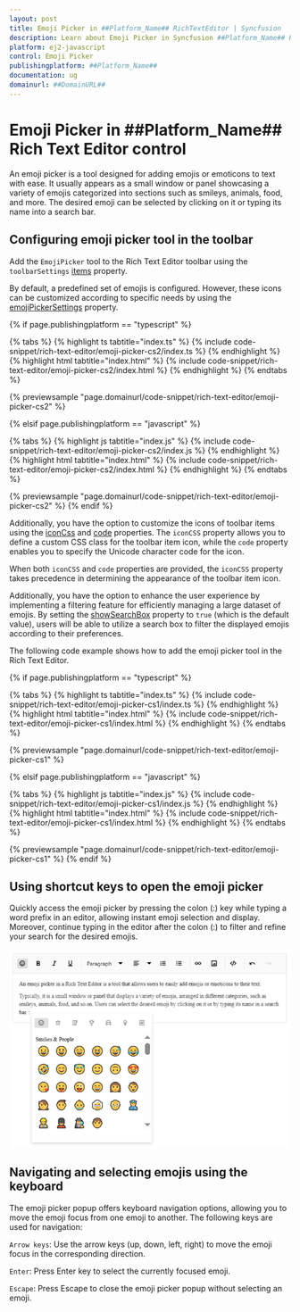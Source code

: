 ```yaml
---
layout: post
title: Emoji Picker in ##Platform_Name## RichTextEditor | Syncfusion
description: Learn about Emoji Picker in Syncfusion ##Platform_Name## RichTextEditor control of Syncfusion Essential JS 2 and more.
platform: ej2-javascript
control: Emoji Picker
publishingplatform: ##Platform_Name##
documentation: ug
domainurl: ##DomainURL##
---
```


# Emoji Picker in ##Platform_Name## Rich Text Editor control

An emoji picker is a tool designed for adding emojis or emoticons to text with ease. It usually appears as a small window or panel showcasing a variety of emojis categorized into sections such as smileys, animals, food, and more. The desired emoji can be selected by clicking on it or typing its name into a search bar.

## Configuring emoji picker tool in the toolbar

Add the `EmojiPicker` tool to the Rich Text Editor toolbar using the `toolbarSettings` [items](../api/rich-text-editor/toolbarSettings/#items) property.

By default, a predefined set of emojis is configured. However, these icons can be customized according to specific needs by using the  [emojiPickerSettings](../api/rich-text-editor/richTextEditorModel/#emojiPickerSettings) property.

{% if page.publishingplatform == "typescript" %}

{% tabs %}
{% highlight ts tabtitle="index.ts" %}
{% include code-snippet/rich-text-editor/emoji-picker-cs2/index.ts %}
{% endhighlight %}
{% highlight html tabtitle="index.html" %}
{% include code-snippet/rich-text-editor/emoji-picker-cs2/index.html %}
{% endhighlight %}
{% endtabs %}
        
{% previewsample "page.domainurl/code-snippet/rich-text-editor/emoji-picker-cs2" %}

{% elsif page.publishingplatform == "javascript" %}

{% tabs %}
{% highlight js tabtitle="index.js" %}
{% include code-snippet/rich-text-editor/emoji-picker-cs2/index.js %}
{% endhighlight %}
{% highlight html tabtitle="index.html" %}
{% include code-snippet/rich-text-editor/emoji-picker-cs2/index.html %}
{% endhighlight %}
{% endtabs %}

{% previewsample "page.domainurl/code-snippet/rich-text-editor/emoji-picker-cs2" %}
{% endif %}

Additionally, you have the option to customize the icons of toolbar items using the [iconCss](../api/rich-text-editor/emojiIconsSet/#iconCss) and [code](../api/rich-text-editor/emojiIconsSet/#code) properties. The `iconCSS` property allows you to define a custom CSS class for the toolbar item icon, while the `code` property enables you to specify the Unicode character code for the icon.

When both `iconCSS` and `code` properties are provided, the `iconCSS` property takes precedence in determining the appearance of the toolbar item icon.

Additionally, you have the option to enhance the user experience by implementing a filtering feature for efficiently managing a large dataset of emojis. By setting the [showSearchBox](../api/rich-text-editor/emojiSettings/#showSearchBox) property to `true` (which is the default value), users will be able to utilize a search box to filter the displayed emojis according to their preferences.

The following code example shows how to add the emoji picker tool in the Rich Text Editor.

{% if page.publishingplatform == "typescript" %}

{% tabs %}
{% highlight ts tabtitle="index.ts" %}
{% include code-snippet/rich-text-editor/emoji-picker-cs1/index.ts %}
{% endhighlight %}
{% highlight html tabtitle="index.html" %}
{% include code-snippet/rich-text-editor/emoji-picker-cs1/index.html %}
{% endhighlight %}
{% endtabs %}

{% previewsample "page.domainurl/code-snippet/rich-text-editor/emoji-picker-cs1" %}

{% elsif page.publishingplatform == "javascript" %}
          
{% tabs %}
{% highlight js tabtitle="index.js" %}
{% include code-snippet/rich-text-editor/emoji-picker-cs1/index.js %}
{% endhighlight %}
{% highlight html tabtitle="index.html" %}
{% include code-snippet/rich-text-editor/emoji-picker-cs1/index.html %}
{% endhighlight %}
{% endtabs %}

{% previewsample "page.domainurl/code-snippet/rich-text-editor/emoji-picker-cs1" %}
{% endif %}

## Using shortcut keys to open the emoji picker

Quickly access the emoji picker by pressing the colon (:) key while typing a word prefix in an editor, allowing instant emoji selection and display. Moreover, continue typing in the editor after the colon (:) to filter and refine your search for the desired emojis.

![JavaScript Rich Text Editor Emoji Picker](../images/javascript-richtexteditor-emoji-picker-shortcut.png)

## Navigating and selecting emojis using the keyboard

The emoji picker popup offers keyboard navigation options, allowing you to move the emoji focus from one emoji to another. The following keys are used for navigation:

`Arrow keys`: Use the arrow keys (up, down, left, right) to move the emoji focus in the corresponding direction.

`Enter`: Press Enter key to select the currently focused emoji.

`Escape`: Press Escape to close the emoji picker popup without selecting an emoji.
